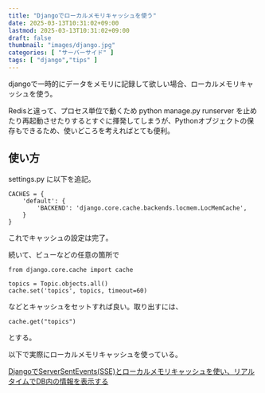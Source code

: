 ```yaml
---
title: "Djangoでローカルメモリキャッシュを使う"
date: 2025-03-13T10:31:02+09:00
lastmod: 2025-03-13T10:31:02+09:00
draft: false
thumbnail: "images/django.jpg"
categories: [ "サーバーサイド" ]
tags: [ "django","tips" ]
---
```


djangoで一時的にデータをメモリに記録して欲しい場合、ローカルメモリキャッシュを使う。

Redisと違って、プロセス単位で動くため python manage.py runserver を止めたり再起動させたりするとすぐに揮発してしまうが、Pythonオブジェクトの保存もできるため、使いどころを考えればとても便利。

## 使い方

settings.py に以下を追記。

```
CACHES = {
    'default': {
        'BACKEND': 'django.core.cache.backends.locmem.LocMemCache',
    }
}
```

これでキャッシュの設定は完了。

続いて、ビューなどの任意の箇所で

```
from django.core.cache import cache

topics = Topic.objects.all() 
cache.set('topics', topics, timeout=60)
```

などとキャッシュをセットすれば良い。取り出すには、

```
cache.get("topics")
```

とする。

以下で実際にローカルメモリキャッシュを使っている。

[DjangoでServerSentEvents(SSE)とローカルメモリキャッシュを使い、リアルタイムでDB内の情報を表示する](/post/django-sse-local-caches-realtime/)

